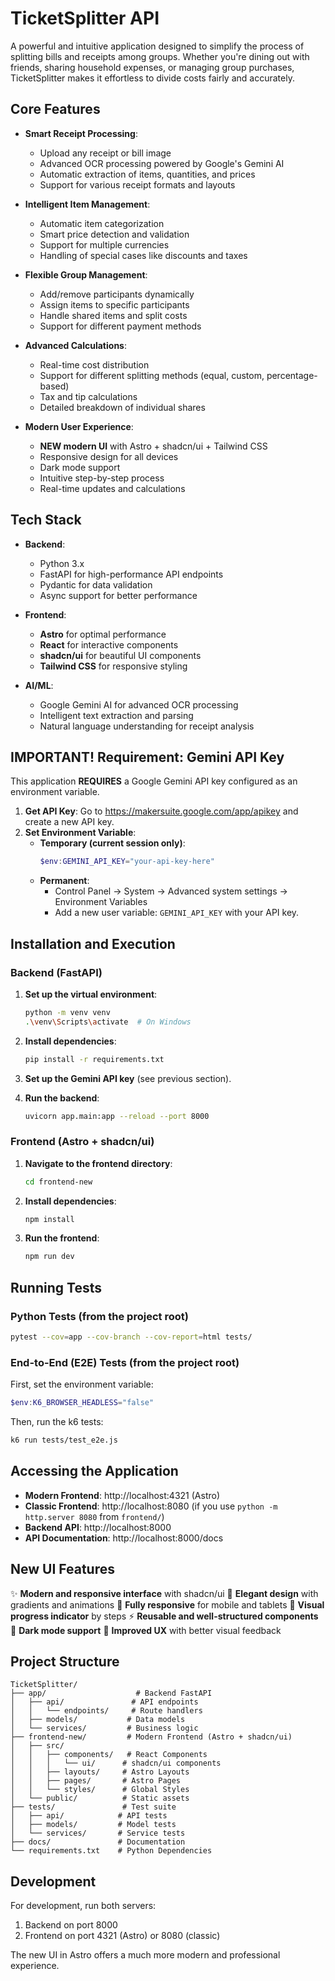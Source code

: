 # TicketSplitter API

A powerful and intuitive application designed to simplify the process of splitting bills and receipts among groups. Whether you're dining out with friends, sharing household expenses, or managing group purchases, TicketSplitter makes it effortless to divide costs fairly and accurately.

## Core Features

- **Smart Receipt Processing**:
  - Upload any receipt or bill image
  - Advanced OCR processing powered by Google's Gemini AI
  - Automatic extraction of items, quantities, and prices
  - Support for various receipt formats and layouts

- **Intelligent Item Management**:
  - Automatic item categorization
  - Smart price detection and validation
  - Support for multiple currencies
  - Handling of special cases like discounts and taxes

- **Flexible Group Management**:
  - Add/remove participants dynamically
  - Assign items to specific participants
  - Handle shared items and split costs
  - Support for different payment methods

- **Advanced Calculations**:
  - Real-time cost distribution
  - Support for different splitting methods (equal, custom, percentage-based)
  - Tax and tip calculations
  - Detailed breakdown of individual shares

- **Modern User Experience**:
  - **NEW modern UI** with Astro + shadcn/ui + Tailwind CSS
  - Responsive design for all devices
  - Dark mode support
  - Intuitive step-by-step process
  - Real-time updates and calculations

## Tech Stack

- **Backend**: 
  - Python 3.x
  - FastAPI for high-performance API endpoints
  - Pydantic for data validation
  - Async support for better performance

- **Frontend**: 
  - **Astro** for optimal performance
  - **React** for interactive components
  - **shadcn/ui** for beautiful UI components
  - **Tailwind CSS** for responsive styling

- **AI/ML**:
  - Google Gemini AI for advanced OCR processing
  - Intelligent text extraction and parsing
  - Natural language understanding for receipt analysis

## IMPORTANT! Requirement: Gemini API Key

This application **REQUIRES** a Google Gemini API key configured as an environment variable.

1.  **Get API Key**: Go to https://makersuite.google.com/app/apikey and create a new API key.
2.  **Set Environment Variable**:
    -   **Temporary (current session only)**:
        ```powershell
        $env:GEMINI_API_KEY="your-api-key-here"
        ```
    -   **Permanent**:
        -   Control Panel → System → Advanced system settings → Environment Variables
        -   Add a new user variable: `GEMINI_API_KEY` with your API key.

## Installation and Execution

### Backend (FastAPI)

1.  **Set up the virtual environment**:
    ```bash
    python -m venv venv
    .\venv\Scripts\activate  # On Windows
    ```

2.  **Install dependencies**:
    ```bash
    pip install -r requirements.txt
    ```

3.  **Set up the Gemini API key** (see previous section).

4.  **Run the backend**:
    ```bash
    uvicorn app.main:app --reload --port 8000
    ```

### Frontend (Astro + shadcn/ui)

1.  **Navigate to the frontend directory**:
    ```bash
    cd frontend-new
    ```

2.  **Install dependencies**:
    ```bash
    npm install
    ```

3.  **Run the frontend**:
    ```bash
    npm run dev
    ```

## Running Tests

### Python Tests (from the project root)
```bash
pytest --cov=app --cov-branch --cov-report=html tests/
```

### End-to-End (E2E) Tests (from the project root)
First, set the environment variable:
```powershell
$env:K6_BROWSER_HEADLESS="false" 
```
Then, run the k6 tests:
```bash
k6 run tests/test_e2e.js
```

## Accessing the Application

-   **Modern Frontend**: http://localhost:4321 (Astro)
-   **Classic Frontend**: http://localhost:8080 (if you use `python -m http.server 8080` from `frontend/`)
-   **Backend API**: http://localhost:8000
-   **API Documentation**: http://localhost:8000/docs

## New UI Features

✨ **Modern and responsive interface** with shadcn/ui
🎨 **Elegant design** with gradients and animations
📱 **Fully responsive** for mobile and tablets
🔄 **Visual progress indicator** by steps
⚡ **Reusable and well-structured components**
🌙 **Dark mode support**
🎯 **Improved UX** with better visual feedback

## Project Structure

```
TicketSplitter/
├── app/                    # Backend FastAPI
│   ├── api/               # API endpoints
│   │   └── endpoints/     # Route handlers
│   ├── models/           # Data models
│   └── services/         # Business logic
├── frontend-new/         # Modern Frontend (Astro + shadcn/ui)
│   ├── src/
│   │   ├── components/   # React Components
│   │   │   └── ui/      # shadcn/ui components
│   │   ├── layouts/     # Astro Layouts
│   │   ├── pages/       # Astro Pages
│   │   └── styles/      # Global Styles
│   └── public/          # Static assets
├── tests/               # Test suite
│   ├── api/            # API tests
│   ├── models/         # Model tests
│   └── services/       # Service tests
├── docs/               # Documentation
└── requirements.txt    # Python Dependencies
```

## Development

For development, run both servers:
1.  Backend on port 8000
2.  Frontend on port 4321 (Astro) or 8080 (classic)

The new UI in Astro offers a much more modern and professional experience.

